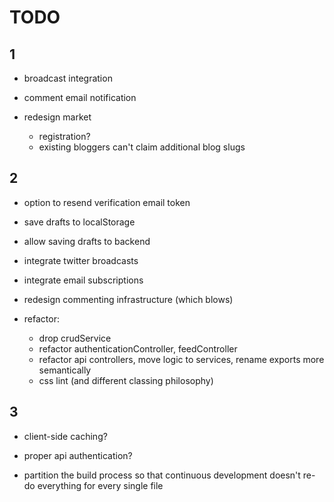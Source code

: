 TODO 
=======

1
-------

- broadcast integration
- comment email notification

- redesign market
  - registration?
  - existing bloggers can't claim additional blog slugs



2
-------

- option to resend verification email token
- save drafts to localStorage
- allow saving drafts to backend
- integrate twitter broadcasts
- integrate email subscriptions
- redesign commenting infrastructure (which blows)

- refactor:
    - drop crudService
    - refactor authenticationController, feedController
    - refactor api controllers, move logic to services, rename exports more semantically
    - css lint (and different classing philosophy)



3
-------

- client-side caching?
- proper api authentication?

- partition the build process so that continuous development
  doesn't re-do everything for every single file
  